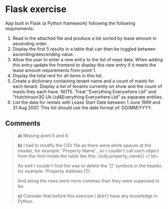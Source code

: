 Flask exercise
===========
App built in Flask (a Python framework) following the following requirements:

1. Read in the attached file and produce a list sorted by lease amount in ascending order.
2. Display the first 5 results in a table that can then be toggled between ascending/descending value.
3. Allow the user to enter a new entry to the list of mast data. When adding this entry update the frontend to
 display this new entry if it meets the lease amount requirements from point 1.
4. Display the total rent for all items in this list.
5. Create a dictionary containing tenant name and a count of masts for each tenant. Display a list of tenants
currently on show and the count of masts they each have.
NOTE. Treat &quot;Everything Everywhere Ltd&quot; and &quot;Hutchinson3G Uk Ltd&amp;Everything Everywhere Ltd&quot; as
separate entities.
6. List the data for rentals with Lease Start Date between 1 June 1999 and 31 Aug 2007.
This list should use the date format of: DD/MM/YYYY.


Comments
-------------------

> **a)** Missing point 5 and 6.

>**b)** I had to modify the CSV file as there were white spaces at the header, for example: 'Property Name' , so I couldn't call each object from the html inside the table like this: <td> {{obj.property_name}} </ td>
>
>As well I couldn't find the way to delete the '[]' symbols in the header, for example: 'Property Address [1]'.
>
>And along the rows were more commas than they were supposed to be.
>
>**c)** Consider that before this exercise I didn't have any knowledge in Python.



